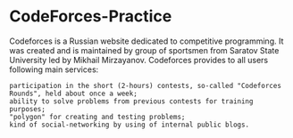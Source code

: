 CodeForces-Practice
===================
Codeforces is a Russian website dedicated to competitive programming. It was created and is maintained by group of sportsmen from Saratov State University led by Mikhail Mirzayanov.
Codeforces provides to all users following main services:

    participation in the short (2-hours) contests, so-called "Codeforces Rounds", held about once a week;
    ability to solve problems from previous contests for training purposes;
    "polygon" for creating and testing problems;
    kind of social-networking by using of internal public blogs.

